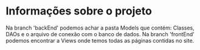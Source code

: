 # Informações sobre o projeto

Na branch 'backEnd' podemos achar a pasta Models que contém: Classes, DAOs e o arquivo de conexão com o banco de dados.
Na branch 'frontEnd' podemos encontrar a Views onde temos todas as páginas contidas no site.
